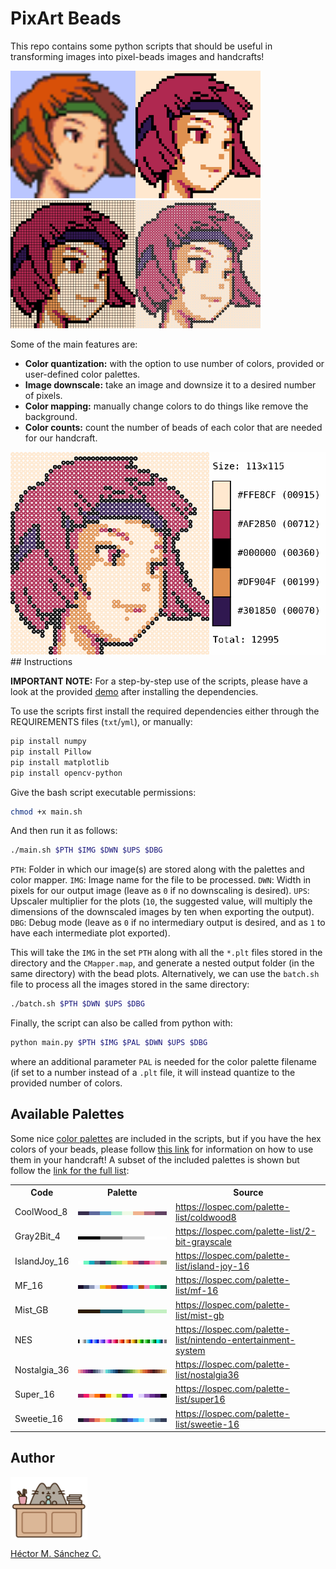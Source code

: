 # PixArt Beads

This repo contains some python scripts that should be useful in transforming images into pixel-beads images and handcrafts!

<img src="./media/sami.png" width="200px"><img src="./media/B-SGB_M1A-sami.png" width="200px" ><img src="./media/C-SGB_M1A-sami.png" width="200px"><img src="./media/D-SGB_M1A-sami.png" width="200px">

Some of the main features are:

* **Color quantization:** with the option to use number of colors, provided or user-defined color palettes.
* **Image downscale:** take an image and downsize it to a desired number of pixels.
* **Color mapping:** manually change colors to do things like remove the background.
* **Color counts:** count the number of beads of each color that are needed for our handcraft.

<img src="./media/FNL-SGBM1A_4-sami.png" width="800px">
## Instructions

**IMPORTANT NOTE:** For a step-by-step use of the scripts, please have a look at the provided [demo](./demo) after installing the dependencies.

To use the scripts first install the required dependencies either through the REQUIREMENTS files (`txt`/`yml`), or manually:

```bash
pip install numpy
pip install Pillow
pip install matplotlib
pip install opencv-python
```

Give the bash script executable permissions:

```bash
chmod +x main.sh
```

And then run it as follows:

```bash
./main.sh $PTH $IMG $DWN $UPS $DBG
```

`PTH`: Folder in which our image(s) are stored along with the palettes and color mapper.
`IMG`: Image name for the file to be processed.
`DWN`: Width in pixels for our output image (leave as `0` if no downscaling is desired).
`UPS`: Upscaler multiplier for the plots (`10`, the suggested value, will multiply the dimensions of the downscaled images by ten when exporting the output).
`DBG`: Debug mode (leave as `0` if no intermediary output is desired, and as `1` to have each intermediate plot exported).

This will take the `IMG` in the set `PTH` along with all the `*.plt` files stored in the directory and the `CMapper.map`, and generate a nested output folder (in the same directory) with the bead plots. Alternatively, we can use the `batch.sh` file to process all the images stored in the same directory:

```bash
./batch.sh $PTH $DWN $UPS $DBG
```

Finally, the script can also be called from python with:

```bash
python main.py $PTH $IMG $PAL $DWN $UPS $DBG
```

where an additional parameter `PAL` is needed for the color palette filename (if set to a number instead of a `.plt` file, it will instead quantize to the provided number of colors.

## Available Palettes

Some nice [color palettes](./palettes/README.md) are included in the scripts, but if you have the hex colors of your beads, please follow [this link](./palettes/README.md) for information on how to use them in your handcraft! A subset of the included palettes is shown but follow the [link for the full list](./palettes/README.md):

<table>
    <tr><th>Code</th><th>Palette</th><th>Source</th></tr>
    <!--Table Begins-->
    <tr><td>CoolWood_8</td><td><img src='./palettes/CoolWood_8.png'></td><td><a href=https://lospec.com/palette-list/coldwood8>https://lospec.com/palette-list/coldwood8</a></td></tr>
    <tr><td>Gray2Bit_4</td><td><img src='./palettes/Gray2Bit_4.png'></td><td><a href=https://lospec.com/palette-list/2-bit-grayscale>https://lospec.com/palette-list/2-bit-grayscale</a></td></tr>
    <tr><td>IslandJoy_16</td><td><img src='./palettes/IslandJoy_16.png'></td><td><a href=https://lospec.com/palette-list/island-joy-16>https://lospec.com/palette-list/island-joy-16</a></td></tr>
    <tr><td>MF_16</td><td><img src='./palettes/MF_16.png'></td><td><a href=https://lospec.com/palette-list/mf-16>https://lospec.com/palette-list/mf-16</a></td></tr>
    <tr><td>Mist_GB</td><td><img src='./palettes/Mist_GB.png'></td><td><a href=https://lospec.com/palette-list/mist-gb>https://lospec.com/palette-list/mist-gb</a></td></tr>
    <tr><td>NES</td><td><img src='./palettes/NES.png'></td><td><a href=https://lospec.com/palette-list/nintendo-entertainment-system>https://lospec.com/palette-list/nintendo-entertainment-system</a></td></tr>
    <tr><td>Nostalgia_36</td><td><img src='./palettes/Nostalgia_36.png'></td><td><a href=https://lospec.com/palette-list/nostalgia36>https://lospec.com/palette-list/nostalgia36</a></td></tr>
    <tr><td>Super_16</td><td><img src='./palettes/Super_16.png'></td><td><a href=https://lospec.com/palette-list/super16>https://lospec.com/palette-list/super16</a></td></tr>
    <tr><td>Sweetie_16</td><td><img src='./palettes/Sweetie_16.png'></td><td><a href=https://lospec.com/palette-list/sweetie-16>https://lospec.com/palette-list/sweetie-16</a></td></tr>
</table> 

##  Author

<img src="./media/pusheen.jpg" height="100px" align="middle"><br>

[Héctor M. Sánchez C.](https://chipdelmal.github.io/)
